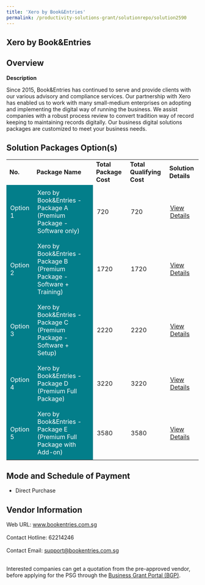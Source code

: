 ```yaml
---
title: 'Xero by Book&Entries'
permalink: /productivity-solutions-grant/solutionrepo/solution2590
---
```


## Xero by Book&Entries

## Overview

**Description**

Since 2015, Book&Entries has continued to serve and provide clients with our various advisory and compliance services.  Our partnership with Xero has enabled us to work with many small-medium enterprises on adopting and implementing the digital way of running the business.  We assist companies with a robust process review to convert tradition way of record keeping to maintaining records digitally.  Our business digital solutions packages are customized to meet your business needs.

## Solution Packages Option(s)

<table>
<tr>
<td><b>No.</b></td>
<td><b>Package Name</b></td>
<td><b>Total Package Cost</b></td>
<td><b>Total Qualifying Cost</b></td>
<td><b>Solution Details</b></td>
</tr>
<tr>
<td style='padding: 10px; background-color: #037E8A; color: #FFFFFF;'>Option 1</td>
<td style='padding: 10px; background-color: #037E8A; color: #FFFFFF;'>Xero by Book&Entries - Package A (Premium Package - Software only)</td>
<td style='padding: 10px;'>720</td>
<td style='padding: 10px;'>720</td>
<td style='padding: 10px;'><a href='https://www.gobusiness.gov.sg/images/psg/BookEntries_20210235_Desensitised_Annex_3_Part_1.pdf' target='_blank'>View Details</a></td>
</tr>
<tr>
<td style='padding: 10px; background-color: #037E8A; color: #FFFFFF;'>Option 2</td>
<td style='padding: 10px; background-color: #037E8A; color: #FFFFFF;'>Xero by Book&Entries - Package B (Premium Package - Software + Training)</td>
<td style='padding: 10px;'>1720</td>
<td style='padding: 10px;'>1720</td>
<td style='padding: 10px;'><a href='https://www.gobusiness.gov.sg/images/psg/BookEntries_20210235_Desensitised_Annex_3_Part_2.pdf' target='_blank'>View Details</a></td>
</tr>
<tr>
<td style='padding: 10px; background-color: #037E8A; color: #FFFFFF;'>Option 3</td>
<td style='padding: 10px; background-color: #037E8A; color: #FFFFFF;'>Xero by Book&Entries - Package C (Premium Package - Software + Setup)</td>
<td style='padding: 10px;'>2220</td>
<td style='padding: 10px;'>2220</td>
<td style='padding: 10px;'><a href='https://www.gobusiness.gov.sg/images/psg/BookEntries_20210235_Desensitised_Annex_3_Part_3.pdf' target='_blank'>View Details</a></td>
</tr>
<tr>
<td style='padding: 10px; background-color: #037E8A; color: #FFFFFF;'>Option 4</td>
<td style='padding: 10px; background-color: #037E8A; color: #FFFFFF;'>Xero by Book&Entries - Package D (Premium Full Package)</td>
<td style='padding: 10px;'>3220</td>
<td style='padding: 10px;'>3220</td>
<td style='padding: 10px;'><a href='https://www.gobusiness.gov.sg/images/psg/BookEntries_20210235_Desensitised_Annex_3_Part_4.pdf' target='_blank'>View Details</a></td>
</tr>
<tr>
<td style='padding: 10px; background-color: #037E8A; color: #FFFFFF;'>Option 5</td>
<td style='padding: 10px; background-color: #037E8A; color: #FFFFFF;'>Xero by Book&Entries - Package E (Premium Full Package with Add-on)</td>
<td style='padding: 10px;'>3580</td>
<td style='padding: 10px;'>3580</td>
<td style='padding: 10px;'><a href='https://www.gobusiness.gov.sg/images/psg/BookEntries_20210235_Desensitised_Annex_3_Part_5.pdf' target='_blank'>View Details</a></td>
</tr>
</table>

## Mode and Schedule of Payment

 - Direct Purchase

## Vendor Information

 Web URL: www.bookentries.com.sg <br><br>Contact Hotline: 62214246 <br><br>Contact Email: support@bookentries.com.sg <br><br>

Interested companies can get a quotation from the pre-approved vendor, before applying for the PSG through the <a href='https://www.businessgrants.gov.sg/' target='_blank' rel='noopener'>Business Grant Portal (BGP)</a>.

<script src="/jquery/resize-tables.js"></script>
